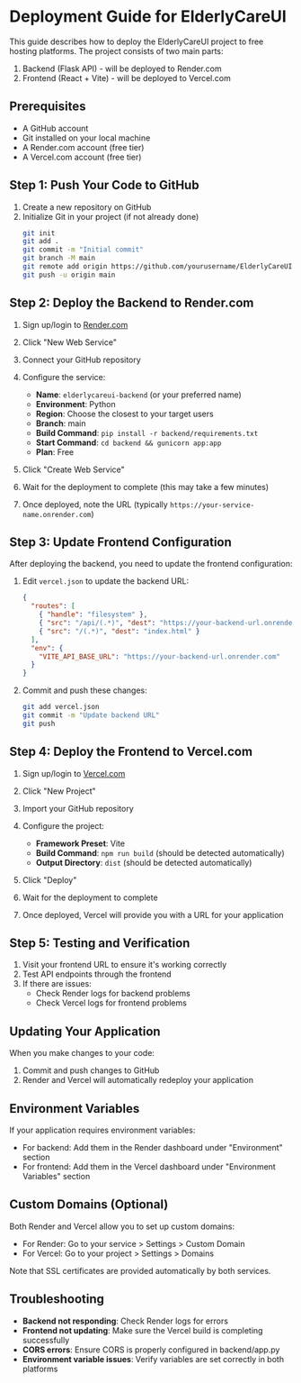 # Deployment Guide for ElderlyCareUI

This guide describes how to deploy the ElderlyCareUI project to free hosting platforms. The project consists of two main parts:
1. Backend (Flask API) - will be deployed to Render.com
2. Frontend (React + Vite) - will be deployed to Vercel.com

## Prerequisites

- A GitHub account
- Git installed on your local machine
- A Render.com account (free tier)
- A Vercel.com account (free tier)

## Step 1: Push Your Code to GitHub

1. Create a new repository on GitHub
2. Initialize Git in your project (if not already done)
   ```bash
   git init
   git add .
   git commit -m "Initial commit"
   git branch -M main
   git remote add origin https://github.com/yourusername/ElderlyCareUI.git
   git push -u origin main
   ```

## Step 2: Deploy the Backend to Render.com

1. Sign up/login to [Render.com](https://render.com)
2. Click "New Web Service"
3. Connect your GitHub repository
4. Configure the service:
   - **Name**: `elderlycareui-backend` (or your preferred name)
   - **Environment**: Python
   - **Region**: Choose the closest to your target users
   - **Branch**: main
   - **Build Command**: `pip install -r backend/requirements.txt`
   - **Start Command**: `cd backend && gunicorn app:app`
   - **Plan**: Free

5. Click "Create Web Service"
6. Wait for the deployment to complete (this may take a few minutes)
7. Once deployed, note the URL (typically `https://your-service-name.onrender.com`)

## Step 3: Update Frontend Configuration

After deploying the backend, you need to update the frontend configuration:

1. Edit `vercel.json` to update the backend URL:
   ```json
   {
     "routes": [
       { "handle": "filesystem" },
       { "src": "/api/(.*)", "dest": "https://your-backend-url.onrender.com/api/$1" },
       { "src": "/(.*)", "dest": "index.html" }
     ],
     "env": {
       "VITE_API_BASE_URL": "https://your-backend-url.onrender.com"
     }
   }
   ```

2. Commit and push these changes:
   ```bash
   git add vercel.json
   git commit -m "Update backend URL"
   git push
   ```

## Step 4: Deploy the Frontend to Vercel.com

1. Sign up/login to [Vercel.com](https://vercel.com)
2. Click "New Project"
3. Import your GitHub repository
4. Configure the project:
   - **Framework Preset**: Vite
   - **Build Command**: `npm run build` (should be detected automatically)
   - **Output Directory**: `dist` (should be detected automatically)

5. Click "Deploy"
6. Wait for the deployment to complete
7. Once deployed, Vercel will provide you with a URL for your application

## Step 5: Testing and Verification

1. Visit your frontend URL to ensure it's working correctly
2. Test API endpoints through the frontend
3. If there are issues:
   - Check Render logs for backend problems
   - Check Vercel logs for frontend problems

## Updating Your Application

When you make changes to your code:

1. Commit and push changes to GitHub
2. Render and Vercel will automatically redeploy your application

## Environment Variables

If your application requires environment variables:

- For backend: Add them in the Render dashboard under "Environment" section
- For frontend: Add them in the Vercel dashboard under "Environment Variables" section

## Custom Domains (Optional)

Both Render and Vercel allow you to set up custom domains:

- For Render: Go to your service > Settings > Custom Domain
- For Vercel: Go to your project > Settings > Domains

Note that SSL certificates are provided automatically by both services.

## Troubleshooting

- **Backend not responding**: Check Render logs for errors
- **Frontend not updating**: Make sure the Vercel build is completing successfully
- **CORS errors**: Ensure CORS is properly configured in backend/app.py
- **Environment variable issues**: Verify variables are set correctly in both platforms 